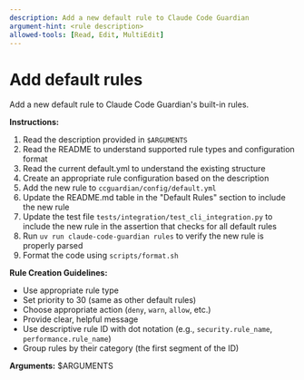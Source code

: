 ```yaml
---
description: Add a new default rule to Claude Code Guardian
argument-hint: <rule description>
allowed-tools: [Read, Edit, MultiEdit]
---
```


# Add default rules

Add a new default rule to Claude Code Guardian's built-in rules.

**Instructions:**

1. Read the description provided in `$ARGUMENTS`
2. Read the README to understand supported rule types and configuration format
3. Read the current default.yml to understand the existing structure
4. Create an appropriate rule configuration based on the description
5. Add the new rule to `ccguardian/config/default.yml`
6. Update the README.md table in the "Default Rules" section to include the new rule
7. Update the test file `tests/integration/test_cli_integration.py` to include the new rule in the assertion that checks
for all default rules
8. Run `uv run claude-code-guardian rules` to verify the new rule is properly parsed
9. Format the code using `scripts/format.sh`

**Rule Creation Guidelines:**

- Use appropriate rule type
- Set priority to 30 (same as other default rules)
- Choose appropriate action (`deny`, `warn`, `allow`, etc.)
- Provide clear, helpful message
- Use descriptive rule ID with dot notation (e.g., `security.rule_name`, `performance.rule_name`)
- Group rules by their category (the first segment of the ID)

**Arguments:** $ARGUMENTS
